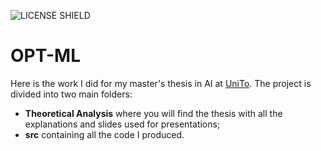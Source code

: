 ![LICENSE SHIELD](https://img.shields.io/badge/license-GPL3-red)
# OPT-ML
Here is the work I did for my master's thesis in AI at [UniTo](https://my.unito.it/). The project is divided into two main folders:
- **Theoretical Analysis** where you will find the thesis with all the explanations and slides used for presentations;
- **src** containing all the code I produced.
